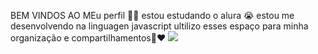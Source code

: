BEM VINDOS AO MEu perfil ​💙​💙​
estou estudando o alura 😭​
estou me desenvolvendo na linguagen javascript
ultilizo esses espaço para minha organização e compartilhamentos​🧐​❤​
![](link)
